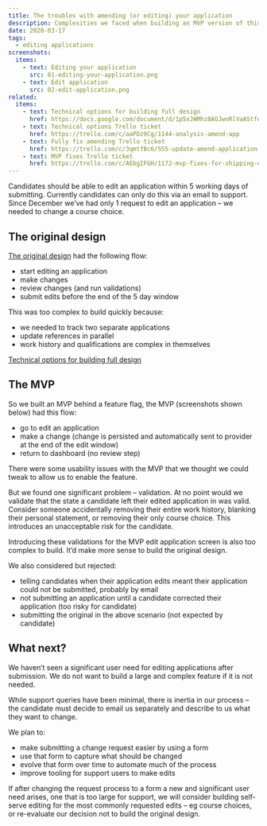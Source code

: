 ```yaml
---
title: The troubles with amending (or editing) your application
description: Complexities we faced when building an MVP version of this feature.
date: 2020-03-17
tags:
  - editing applications
screenshots:
  items:
    - text: Editing your application
      src: 01-editing-your-application.png
    - text: Edit application
      src: 02-edit-application.png
related:
  items:
    - text: Technical options for building full design
      href: https://docs.google.com/document/d/1p5xJWMhz8AGJwnRlVaAStfoyGoxTHsbJZOI2RIY5LXw/
    - text: Technical options Trello ticket
      href: https://trello.com/c/aaPDz9Cg/1144-analysis-amend-app
    - text: Fully fix amending Trello ticket
      href: https://trello.com/c/3qmtfBc6/555-update-amend-application-feature-to-match-design-%E2%9A%BD%EF%B8%8F
    - text: MVP fixes Trello ticket
      href: https://trello.com/c/AEbgIFGH/1172-mvp-fixes-for-shipping-edit-application
---
```


Candidates should be able to edit an application within 5 working days of submitting. Currently candidates can only do this via an email to support. Since December we’ve had only 1 request to edit an application – we needed to change a course choice.

## The original design

[The original design](/apply-for-teacher-training/amend-withdraw) had the following flow:

- start editing an application
- make changes
- review changes (and run validations)
- submit edits before the end of the 5 day window

This was too complex to build quickly because:

- we needed to track two separate applications
- update references in parallel
- work history and qualifications are complex in themselves

[Technical options for building full design](https://docs.google.com/document/d/1p5xJWMhz8AGJwnRlVaAStfoyGoxTHsbJZOI2RIY5LXw/)

## The MVP

So we built an MVP behind a feature flag, the MVP (screenshots shown below) had this flow:

- go to edit an application
- make a change (change is persisted and automatically sent to provider at the end of the edit window)
- return to dashboard (no review step)

There were some usability issues with the MVP that we thought we could tweak to allow us to enable the feature.

But we found one significant problem – validation. At no point would we validate that the state a candidate left their edited application in was valid. Consider someone accidentally removing their entire work history, blanking their personal statement, or removing their only course choice. This introduces an unacceptable risk for the candidate.

Introducing these validations for the MVP edit application screen is also too complex to build. It’d make more sense to build the original design.

We also considered but rejected:

- telling candidates when their application edits meant their application could not be submitted, probably by email
- not submitting an application until a candidate corrected their application (too risky for candidate)
- submitting the original in the above scenario (not expected by candidate)

## What next?

We haven’t seen a significant user need for editing applications after submission. We do not want to build a large and complex feature if it is not needed.

While support queries have been minimal, there is inertia in our process – the candidate must decide to email us separately and describe to us what they want to change.

We plan to:

- make submitting a change request easier by using a form
- use that form to capture what should be changed
- evolve that form over time to automate much of the process
- improve tooling for support users to make edits

If after changing the request process to a form a new and significant user need arises, one that is too large for support, we will consider building self-serve editing for the most commonly requested edits – eg course choices, or re-evaluate our decision not to build the original design.
